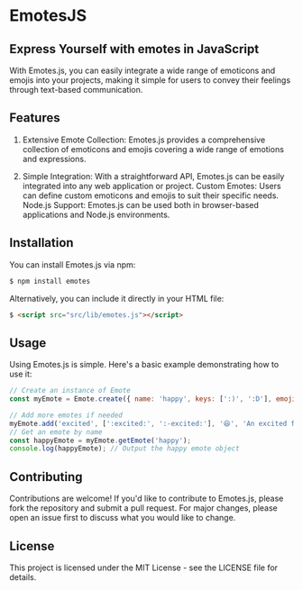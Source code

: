 # EmotesJS
## Express Yourself with emotes in JavaScript

 With Emotes.js, you can easily integrate a wide range of emoticons and emojis into your projects, making it simple for users to convey their feelings through text-based communication.

## Features
1. Extensive Emote Collection: Emotes.js provides a comprehensive collection of emoticons and emojis covering a wide range of emotions and expressions.

2. Simple Integration: With a straightforward API, Emotes.js can be easily integrated into any web application or project.
    Custom Emotes: Users can define custom emoticons and emojis to suit their specific needs.
    Node.js Support: Emotes.js can be used both in browser-based applications and Node.js environments.

## Installation
You can install Emotes.js via npm:
```sh
$ npm install emotes
```

Alternatively, you can include it directly in your HTML file:
```html
$ <script src="src/lib/emotes.js"></script>
```

## Usage
Using Emotes.js is simple. Here's a basic example demonstrating how to use it:
```js
// Create an instance of Emote
const myEmote = Emote.create({ name: 'happy', keys: [':)', ':D'], emoji: '😊', desc: 'A happy face' });

// Add more emotes if needed
myEmote.add('excited', [':excited:', ':-excited:'], '😆', 'An excited face');
// Get an emote by name
const happyEmote = myEmote.getEmote('happy');
console.log(happyEmote); // Output the happy emote object
```

## Contributing
Contributions are welcome! If you'd like to contribute to Emotes.js, please fork the repository and submit a pull request. For major changes, please open an issue first to discuss what you would like to change.

## License
This project is licensed under the MIT License - see the LICENSE file for details.
